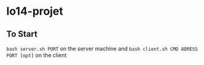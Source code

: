 # lo14-projet
## To Start
`bash server.sh PORT` on the server machine and
`bash client.sh CMD ADRESS PORT [opt]` on the client
